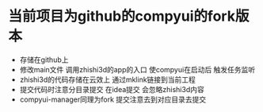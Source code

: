 # 当前项目为github的compyui的fork版本 
- 存储在github上
- 修改main文件 调用zhishi3d的app的入口 使compyui在启动后 触发任务监听
- zhishi3d的代码存储在云效上 通过mklink链接到当前工程
- 提交代码时注意分目录提交 在idea提交 会忽略zhishi3d内容
- compyui-manager同理为fork 提交注意去到对应目录去提交